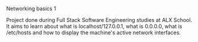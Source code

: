 Networking basics 1

Project done during Full Stack Software Engineering studies at ALX School. It aims to learn about what is localhost/127.0.0.1, what is 0.0.0.0, what is /etc/hosts and how to display the machine's active network interfaces.
